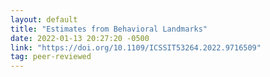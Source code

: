 ```yaml
---
layout: default
title: "Estimates from Behavioral Landmarks"
date: 2022-01-13 20:27:20 -0500
link: "https://doi.org/10.1109/ICSSIT53264.2022.9716509"
tag: peer-reviewed
---
```

